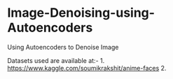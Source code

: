 # Image-Denoising-using-Autoencoders
Using Autoencoders to Denoise Image

Datasets used are available at:-
       1. https://www.kaggle.com/soumikrakshit/anime-faces
       2. 
